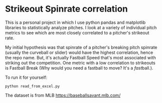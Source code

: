 # Strikeout Spinrate correlation
This is a personal project in which I use python pandas and matplotlib libraries to statistically analyze pitches.
I look at a variety of individual pitch metrics to see which are most closely correlated to a pitcher's strikeout rate.

My initial hypothesis was that spinrate of a pitcher's breaking pitch spinrate (usually the curveball or slider) would have the highest correlation, hence the repo name. But, it's actually Fastball Speed that's most associated with striking out the competition. One metric with a low correlation to strikeouts is Fastball Break (Why would you need a fastball to move? It's a *fast*ball.).

To run it for yourself:
```
python read_from_excel.py
```

The dataset is from MLB https://baseballsavant.mlb.com/